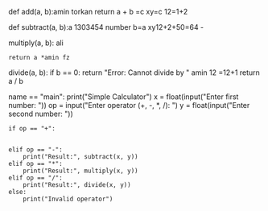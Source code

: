 def add(a, b):amin torkan 
    return a + b =c xy=c 12=1+2

def subtract(a, b):a 1303454 number b=a xy12+2+50=64
    - 

 multiply(a, b):  ali 


    return a *amin fz

 divide(a, b):
    if b == 0:
        return "Error: Cannot divide by "  amin 12 =12+1
    return a / b 

 name == "main":
    print("Simple Calculator")
    x = float(input("Enter first number: "))
    op = input("Enter operator (+, -, *, /): ")
    y = float(input("Enter second number: "))

    if op == "+": 


    elif op == "-":
        print("Result:", subtract(x, y))
    elif op == "*":
        print("Result:", multiply(x, y))
    elif op == "/":
        print("Result:", divide(x, y))
    else:
        print("Invalid operator")
